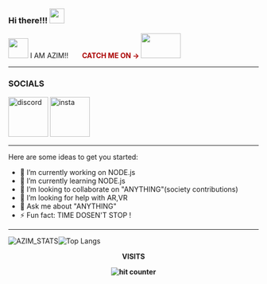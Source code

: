 ### Hi there!!!  <img src="https://i.pinimg.com/originals/7f/d4/1a/7fd41abad4871706f9ab7940cfc0234a.gif" width="30px">
<img src="https://emoji.gg/assets/emoji/3454_MP5.gif" width="40px"> I AM AZIM!!  &nbsp;  &nbsp;  &nbsp;
<b style="color:#ab0101;">CATCH ME ON -> </b>
<a href="https://www.youtube.com/channel/UCiO64wCoqdvReHcCD0W4aLg" target="_blank"><img src="https://mir-s3-cdn-cf.behance.net/project_modules/disp/7cf15219547245.562fd311ee350.gif" width="80px" height="50px"> </a>

---
<h3> SOCIALS </h3>

<a href="https://discord.gg/yDCUKqHM"><img src="https://discord.bots.gg/img/bot_icon_placeholder.png" alt="discord" width="80px" height="80px"/></a>
<a href="https://www.linkedin.com/in/mohammed-azim-358314201/"><img src="https://gobrightwing.com/wp-content/uploads/2016/05/linkedin-logo-300x300.png" alt="insta" width="80px" height="80px"/></a>

---
<!-- ![YouTube Channel Subscribers](https://img.shields.io/youtube/channel/subscribers/UCiO64wCoqdvReHcCD0W4aLg?label=Amazing%20people&style=social) -->

<!-- **Azim-js/Azim-js** is a ✨ _special_ ✨ repository because its `README.md` (this file) appears on your GitHub profile. -->

Here are some ideas to get you started:

- 🔭 I’m currently working on NODE.js
- 🌱 I’m currently learning NODE.js
- 👯 I’m looking to collaborate on "ANYTHING"(society contributions)
- 🤔 I’m looking for help with AR,VR
- 💬 Ask me about "ANYTHING"
- ⚡ Fun fact: TIME DOSEN'T STOP !

---
![AZIM_STATS](https://github-readme-stats.vercel.app/api?username=Azim-js&count_private=true&show_icons=true&theme=tokyonight)![Top Langs](https://github-readme-stats.vercel.app/api/top-langs/?username=Azim-js&layout=compact&theme=tokyonight)

<div align="center">
<p><strong>VISITS<Strong></p>
<img src="https://profile-counter.glitch.me/Azim-js/count.svg" alt="hit counter" align="center">
</div>
